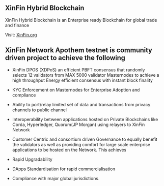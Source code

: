 ## XinFin Hybrid Blockchain

XinFin Hybrid Blockchain is an Enterprise ready Blockchain for global trade and finance

Visit: [XinFin.org](https://xinfin.org)

## XinFin Network Apothem testnet is community driven project to achieve the following 

- XinFin DPOS (XDPoS) an efficient PBFT consensus that randomly selects 12 validators from MAX 5000 validator Masternodes to achieve a high throughput Energy efficient consensus with instant block finality

- KYC Enforcement on Masternodes for Enterprise Adoption and compliance

- Ability to port/relay limited set of data and transactions from privacy channels to public channel

- Interoperability between applications hosted on Private Blockchains like Corda, Hyperledger, Quorum(JP Morgan) using relayers to XinFin Network

- Customer Centric and consortium driven Governance to equally benefit the validators as well as providing comfort for large scale enterprise applications to be hosted on the Network. This achieves

- Rapid Upgradability

- DApps Standardisation for rapid commercialisation

- Compliance with major global jurisdictions.

